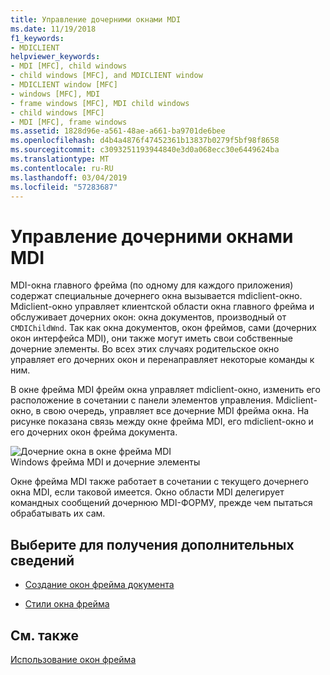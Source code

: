 ```yaml
---
title: Управление дочерними окнами MDI
ms.date: 11/19/2018
f1_keywords:
- MDICLIENT
helpviewer_keywords:
- MDI [MFC], child windows
- child windows [MFC], and MDICLIENT window
- MDICLIENT window [MFC]
- windows [MFC], MDI
- frame windows [MFC], MDI child windows
- child windows [MFC]
- MDI [MFC], frame windows
ms.assetid: 1828d96e-a561-48ae-a661-ba9701de6bee
ms.openlocfilehash: d4b4a4876f47452361b13837b0279f5bf98f8658
ms.sourcegitcommit: c3093251193944840e3d0a068ecc30e6449624ba
ms.translationtype: MT
ms.contentlocale: ru-RU
ms.lasthandoff: 03/04/2019
ms.locfileid: "57283687"
---
```

# <a name="managing-mdi-child-windows"></a>Управление дочерними окнами MDI

MDI-окна главного фрейма (по одному для каждого приложения) содержат специальные дочернего окна вызывается mdiclient-окно. Mdiclient-окно управляет клиентской области окна главного фрейма и обслуживает дочерних окон: окна документов, производный от `CMDIChildWnd`. Так как окна документов, окон фреймов, сами (дочерних окон интерфейса MDI), они также могут иметь свои собственные дочерние элементы. Во всех этих случаях родительское окно управляет его дочерних окон и перенаправляет некоторые команды к ним.

В окне фрейма MDI фрейм окна управляет mdiclient-окно, изменить его расположение в сочетании с панели элементов управления. Mdiclient-окно, в свою очередь, управляет все дочерние MDI фрейма окна. На рисунке показана связь между окне фрейма MDI, его mdiclient-окно и его дочерних окон фрейма документа.

![Дочерние окна в окне фрейма MDI](../mfc/media/vc37gb1.gif "дочерние окна в окне фрейма MDI") <br/>
Windows фрейма MDI и дочерние элементы

Окне фрейма MDI также работает в сочетании с текущего дочернего окна MDI, если таковой имеется. Окно области MDI делегирует командных сообщений дочернюю MDI-ФОРМУ, прежде чем пытаться обрабатывать их сам.

## <a name="what-do-you-want-to-know-more-about"></a>Выберите для получения дополнительных сведений

- [Создание окон фрейма документа](../mfc/creating-document-frame-windows.md)

- [Стили окна фрейма](../mfc/frame-window-styles-cpp.md)

## <a name="see-also"></a>См. также

[Использование окон фрейма](../mfc/using-frame-windows.md)
